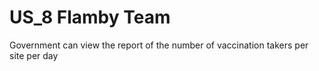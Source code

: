 # US_8 Flamby Team
Government can view the report of the number of vaccination takers per site per day